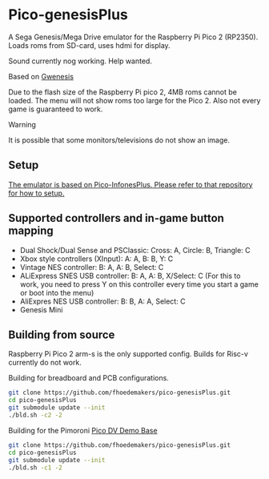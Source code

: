 # Pico-genesisPlus

A Sega Genesis/Mega Drive emulator for the Raspberry Pi Pico 2 (RP2350). Loads roms from SD-card, uses hdmi for display.

Sound currently nog working. Help wanted.

Based on [Gwenesis](https://github.com/bzhxx/gwenesis)

Due to the flash size of the Raspberry Pi pico 2, 4MB roms cannot be loaded. The menu will not show roms too large for the Pico 2.
Also not every game is guaranteed to work.

> [!WARNING]  
> It is possible that some monitors/televisions do not show an image. 

## Setup

[The emulator is based on Pico-InfonesPlus. Please refer to that repository for how to setup.](https://github.com/fhoedemakers/pico-infonesPlus)


## Supported controllers and in-game button mapping

- Dual Shock/Dual Sense and PSClassic: Cross: A, Circle: B, Triangle: C
- Xbox style controllers (XInput): A: A, B: B, Y: C
- Vintage NES controller: B: A, A: B, Select: C
- ALiExpress SNES USB controller: B: A, A: B, X/Select: C (For this to work, you need to press Y on this controller every time you start a game or boot into the menu) 
- AliExpres NES USB controller: B: B, A: A, Select: C
- Genesis Mini

## Building from source

Raspberry Pi Pico 2 arm-s is the only supported config.  Builds for Risc-v currently do not work.

Building for breadboard and PCB configurations. 

````bash
git clone https://github.com/fhoedemakers/pico-genesisPlus.git
cd pico-genesisPlus
git submodule update --init
./bld.sh -c2 -2
````

Building for the Pimoroni [Pico DV Demo Base](https://shop.pimoroni.com/products/pimoroni-pico-dv-demo-base?variant=39494203998291)

````bash
git clone https://github.com/fhoedemakers/pico-genesisPlus.git
cd pico-genesisPlus
git submodule update --init
./bld.sh -c1 -2
````
